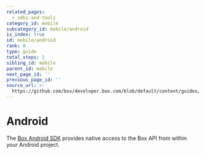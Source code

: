 ```yaml
---
related_pages:
  - sdks-and-tools
category_id: mobile
subcategory_id: mobile/android
is_index: true
id: mobile/android
rank: 0
type: guide
total_steps: 1
sibling_id: mobile
parent_id: mobile
next_page_id: ''
previous_page_id: ''
source_url: >-
  https://github.com/box/developer.box.com/blob/default/content/guides/mobile/android/index.md
---
```


# Android

The [Box Android SDK][android-sdk] provides native access to the Box API from
within your Android project.

[android-sdk]: https://github.com/box/box-android-sdk
